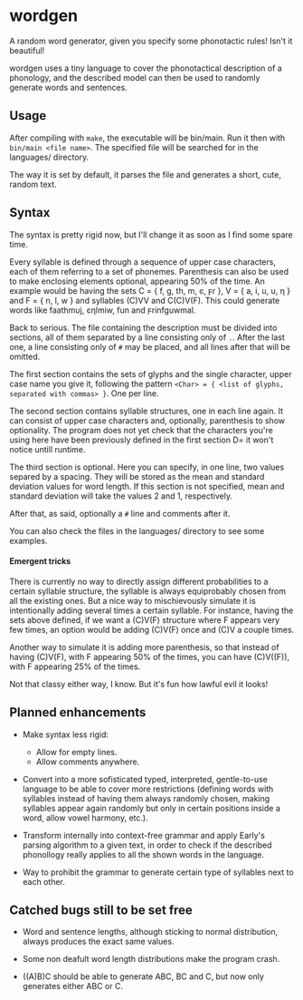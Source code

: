 # wordgen

A random word generator, given you specify some phonotactic rules! Isn't it beautiful!

wordgen uses a tiny language to cover the phonotactical description of a phonology, and the described model can then be used to randomly generate words and sentences.

## Usage

After compiling with `make`, the executable will be bin/main. Run it then with `bin/main <file name>`. The specified file will be searched for in the languages/ directory.

The way it is set by default, it parses the file and generates a short, cute, random text. 

## Syntax

The syntax is pretty rigid now, but I'll change it as soon as I find some spare time.

Every syllable is defined through a sequence of upper case characters, each of them referring to a set of phonemes. Parenthesis can also be used to make enclosing elements optional, appearing 50% of the time.
An example would be having the sets C = { f, g, th, m, ͼ, ϝr }, V = { a, i, u, υ, η } and F = { n, l, w } and syllables (C)VV and C(C)V(F). This could generate words like faathmυj, ͼηlmiw, fun and ϝrinfguwmal.

Back to serious. The file containing the description must be divided into sections, all of them separated by a line consisting only of `.`. After the last one, a line consisting only of `#` may be placed, and all lines after that will be omitted.

The first section contains the sets of glyphs and the single character, upper case name you give it, following the pattern `<Char> = { <list of glyphs, separated with commas> }`. One per line.

The second section contains syllable structures, one in each line again. It can consist of upper case characters and, optionally, parenthesis to show optionality.
The program does not yet check that the characters you're using here have been previously defined in the first section D= it won't notice untill runtime.

The third section is optional. Here you can specify, in one line, two values separed by a spacing. They will be stored as the mean and standard deviation values for word length. If this section is not specified, mean and standard deviation will take the values 2 and 1, respectively.

After that, as said, optionally a `#` line and comments after it.

You can also check the files in the languages/ directory to see some examples.

#### Emergent tricks

There is currently no way to directly assign different probabilities to a certain syllable structure, the syllable is always equiprobably chosen from all the existing ones. But a nice way to mischievously simulate it is intentionally adding several times a certain syllable.
For instance, having the sets  above defined, if we want a (C)V(F) structure where F appears very few times, an option would be adding (C)V(F) once and (C)V a couple times.

Another way to simulate it is adding more parenthesis, so that instead of having (C)V(F), with F appearing 50% of the times, you can have (C)V((F)), with F appearing 25% of the times.

Not that classy either way, I know. But it's fun how lawful evil it looks!

## Planned enhancements

* Make syntax less rigid:
	* Allow for empty lines.
	* Allow comments anywhere.

* Convert into a more sofisticated typed, interpreted, gentle-to-use language to be able to cover more restrictions (defining words with syllables instead of having them always randomly chosen, making syllables appear again randomly but only in certain positions inside a word, allow vowel harmony, etc.).

* Transform internally into context-free grammar and apply Early's parsing algorithm to a given text, in order to check if the described phonollogy really applies to all the shown words in the language.

* Way to prohibit the grammar to generate certain type of syllables next to each other.

## Catched bugs still to be set free

* Word and sentence lengths, although sticking to normal distribution, always produces the exact same values.

* Some non deafult word length distributions make the program crash.

* ((A)B)C should be able to generate ABC, BC and C, but now only generates either ABC or C.
